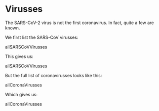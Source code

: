 # Virusses

The SARS-CoV-2 virus is not the first coronavirus. In fact, quite a few are known.

We first list the SARS-CoV virusses:

<sparql>allSARSCoVVirusses</sparql>

This gives us:

<out>allSARSCoVVirusses</out>

But the full list of coronavirusses looks like this:

<sparql>allCoronaVirusses</sparql>

Which gives us:

<out>allCoronaVirusses</out>

